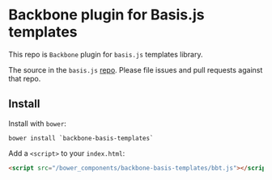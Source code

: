 # Backbone plugin for Basis.js templates

This repo is `Backbone` plugin for `basis.js` templates library.

The source in the `basis.js` [repo](https://github.com/basisjs/basisjs). Please file issues and pull requests against that repo.

## Install

Install with `bower`:

```shell
bower install `backbone-basis-templates`
```

Add a `<script>` to your `index.html`:

```html
<script src="/bower_components/backbone-basis-templates/bbt.js"></script>
```
